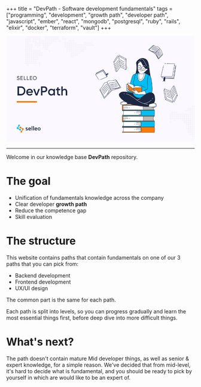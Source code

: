 +++
title = "DevPath - Software development fundamentals"
tags = ["programming", "development", "growth path", "developer path", "javascript", "ember", "react", "mongodb", "postgresql", "ruby", "rails", "elixir", "docker", "terraform", "vault"]
+++

![DevPath](https://github.com/Selleo/DevPath/raw/master/devpath.png)

----

Welcome in our knowledge base **DevPath** repository.

# The goal
- Unification of fundamentals knowledge across the company
- Clear developer **growth path**
- Reduce the competence gap
- Skill evaluation

# The structure

This website contains paths that contain fundamentals on one of our 3 paths that you can pick from:
- Backend development
- Frontend development
- UX/UI design

The common part is the same for each path.

Each path is split into levels, so you can progress gradually and learn the most essential things first, before deep dive into more difficult things.

# What's next?

The path doesn't contain mature Mid developer things, as well as senior & expert knowledge, for a simple reason. We've decided that from mid-level, it's hard to decide what is fundamental, and you should be ready to pick by yourself in which are would like to be an expert of.
